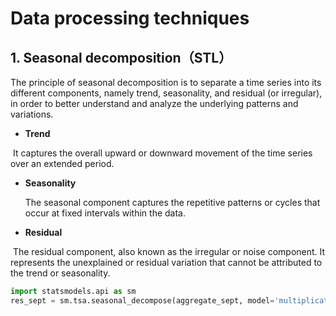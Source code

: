 # Data processing techniques

## 1. **Seasonal decomposition**（STL）

The principle of seasonal decomposition is to separate a time series into its different components, namely trend, seasonality, and residual (or irregular), in order to better understand and analyze the underlying patterns and variations.

- **Trend**

​		It captures the overall upward or downward movement of the time series over an extended 		period.

- **Seasonality**

  The seasonal component captures the repetitive patterns or cycles that occur at fixed intervals within the data.

- **Residual**

​		The residual component, also known as the irregular or noise component. It represents the 		unexplained or residual variation that cannot be attributed to the trend or seasonality.

````python
import statsmodels.api as sm
res_sept = sm.tsa.seasonal_decompose(aggregate_sept, model='multiplicative')
````

